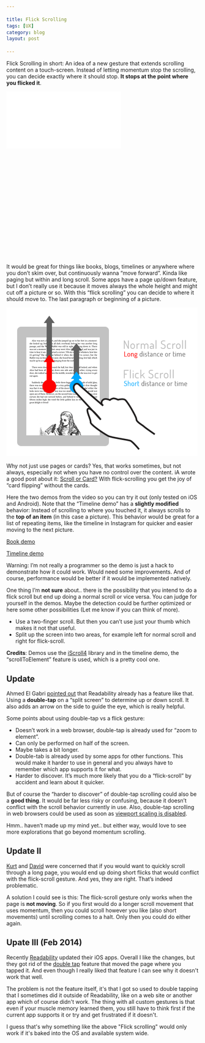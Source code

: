```yaml
---

title: Flick Scrolling
tags: [UX]
category: blog
layout: post

---
```


Flick Scrolling in short: An idea of a new gesture that extends scrolling content on a touch-screen. Instead of letting momentum stop the scrolling, you can decide exactly where it should stop. __It stops at the point where you flicked it__.

<div class="video-wrapper" style="padding-bottom: 56%;">
    <iframe class="video" src="//player.vimeo.com/video/49375288?title=0&amp;byline=0&amp;portrait=0" frameborder="0" webkitallowfullscreen mozallowfullscreen allowfullscreen></iframe>
</div>

It would be great for things like books, blogs, timelines or anywhere where you don’t skim over, but continuously wanna “move forward”. Kinda like paging but within and long scroll. Some apps have a page up/down feature, but I don’t really use it because it moves always the whole height and might cut off a picture or so. With this “flick scrolling” you can decide to where it should move to. The last paragraph or beginning of a picture.

![Flick scrolling illustration](/img/posts/flick-scroll.gif)

Why not just use pages or cards? Yes, that works sometimes, but not always, especially not when you have no control over the content. iA wrote a good post about it: [Scroll or Card?](http://informationarchitects.net/blog/ipad-scroll-or-card/) With flick-scrolling you get the joy of “card flipping” without the cards.

Here the two demos from the video so you can try it out (only tested on iOS and Android). Note that the “Timeline demo” has a __slightly modified__ behavior: Instead of scrolling to where you touched it, it always scrolls to the __top of an item__ (in this case a picture). This behavior would be great for a list of repeating items, like the timeline in Instagram for quicker and easier moving to the next picture.

[Book demo](http://archive.simurai.com/lab/flick-scroll/book/)

[Timeline demo](http://archive.simurai.com/lab/flick-scroll/timeline/)

Warning: I’m not really a programmer so the demo is just a hack to demonstrate how it could work. Would need some improvements. And of course, performance would be better if it would be implemented natively.

One thing I’m __not sure__ about.. there is the possibility that you intend to do a flick scroll but end up doing a normal scroll or vice versa. You can judge for yourself in the demos. Maybe the detection could be further optimized or here some other possibilities (Let me know if you can think of more).

* Use a two-finger scroll. But then you can’t use just your thumb which makes it not that useful.
* Split up the screen into two areas, for example left for normal scroll and right for flick-scroll.

__Credits__: Demos use the [iScroll4](http://cubiq.org/iscroll-4) library and in the timeline demo, the “scrollToElement” feature is used, which is a pretty cool one.


## Update
Ahmed El Gabri [pointed out](https://twitter.com/ahmedelgabri/status/247112692157009921) that Readability already has a feature like that. Using a __double-tap__ on a “split screen” to determine up or down scroll. It also adds an arrow on the side to guide the eye, which is really helpful.

Some points about using double-tap vs a flick gesture:

* Doesn’t work in a web browser, double-tap is already used for “zoom to element”.
* Can only be performed on half of the screen.
* Maybe takes a bit longer.
* Double-tab is already used by some apps for other functions. This would make it harder to use in general and you always have to remember which app supports it for what.
* Harder to discover. It’s much more likely that you do a “flick-scroll” by accident and learn about it quicker.

But of course the “harder to discover” of double-tap scrolling could also be a __good thing__. It would be far less risky or confusing, because it doesn’t conflict with the scroll behavior currently in use. Also, double-tap scrolling in web browsers could be used as soon as [viewport scaling is disabled](http://stackoverflow.com/questions/4389932/how-do-you-disable-viewport-zooming-on-mobile-safari).

Hmm.. haven’t made up my mind yet.. but either way, would love to see more explorations that go beyond momentum scrolling.


## Update II
[Kurt](https://twitter.com/damenleeturks/status/246261588611461120) and [David](https://twitter.com/desandro/status/248095894828883968) were concerned that if you would want to quickly scroll through a long page, you would end up doing short flicks that would conflict with the flick-scroll gesture. And yes, they are right. That’s indeed problematic.

A solution I could see is this: The flick-scroll gesture only works when the page is __not moving__. So if you first would do a longer scroll movement that uses momentum, then you could scroll however you like (also short movements) until scrolling comes to a halt. Only then you could do either again.


## Upate III (Feb 2014)

Recently [Readability](https://readability.com/) updated their iOS apps. Overall I like the changes, but they got rid of the [double tap](https://vimeo.com/45460682) feature that moved the page where you tapped it. And even though I really liked that feature I can see why it doesn't work that well.

The problem is not the feature itself, it's that I got so used to double tapping that I sometimes did it outside of Readability, like on a web site or another app which of course didn't work. The thing with all custom gestures is that even if your muscle memory learned them, you still have to think first if the current app supports it or try and get frustrated if it doesn't.

I guess that's why something like the above "Flick scrolling" would only work if it's baked into the OS and available system wide.
